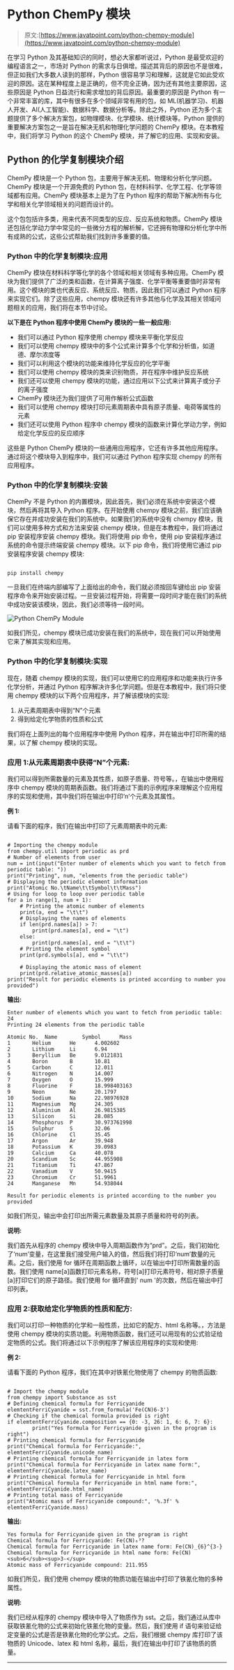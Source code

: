 # Python ChemPy 模块

> 原文:[https://www.javatpoint.com/python-chempy-module](https://www.javatpoint.com/python-chempy-module)

在学习 Python 及其基础知识的同时，想必大家都听说过，Python 是最受欢迎的编程语言之一，市场对 Python 的需求与日俱增。描述其背后的原因也不是很难，但正如我们大多数人读到的那样，Python 很容易学习和理解，这就是它如此受欢迎的原因。这在某种程度上是正确的，但不完全正确，因为还有其他主要原因，这些原因是 Python 日益流行和需求增加的背后原因。最重要的原因是 Python 有一个非常丰富的库，其中有很多在多个领域非常有用的包，如 ML(机器学习)、机器人开发、AI(人工智能)、数据科学、数据分析等。除此之外，Python 还为多个主题提供了多个解决方案包，如物理模块、化学模块、统计模块等。Python 提供的重要解决方案包之一是旨在解决无机和物理化学问题的 ChemPy 模块。在本教程中，我们将学习 Python 的这个 ChemPy 模块，并了解它的应用、实现和安装。

## Python 的化学复制模块介绍

ChemPy 模块是一个 Python 包，主要用于解决无机、物理和分析化学问题。ChemPy 模块是一个开源免费的 Python 包，在材料科学、化学工程、化学等领域都有应用。ChemPy 模块基本上是为了在 Python 程序的帮助下解决所有与化学和相关化学领域相关的问题而设计的。

这个包包括许多类，用来代表不同类型的反应、反应系统和物质。ChemPy 模块还包括化学动力学中常见的一些微分方程的解析解，它还拥有物理和分析化学中所有成熟的公式，这些公式帮助我们找到许多重要的值。

### Python 中的化学复制模块:应用

ChemPy 模块在材料科学等化学的各个领域和相关领域有多种应用。ChemPy 模块为我们提供了广泛的类和函数，在计算离子强度、化学平衡等重要值时非常有用。这个模块的类也代表反应、系统反应、物质，因此我们可以通过 Python 程序来实现它们。除了这些应用，chempy 模块还有许多其他与化学及其相关领域问题相关的应用，我们将在本节中讨论。

**以下是在 Python 程序中使用 ChemPy 模块的一些一般应用:**

*   我们可以通过 Python 程序使用 chempy 模块来平衡化学反应
*   我们可以使用 chempy 模块中的多个公式来计算多个化学和分析值，如道德、摩尔浓度等
*   我们可以利用这个模块的功能来维持化学反应的化学平衡
*   我们可以使用 chempy 模块的类来识别物质，并在程序中维护反应系统
*   我们还可以使用 chempy 模块的功能，通过应用以下公式来计算离子或分子的离子强度
*   ChemPy 模块还为我们提供了可用作解析公式函数
*   我们可以使用 chempy 模块打印元素周期表中具有原子质量、电荷等属性的元素
*   我们还可以使用 Python 程序中 chempy 模块的函数来计算化学动力学，例如给定化学反应的反应顺序

这些是 Python ChemPy 模块的一些通用应用程序，它还有许多其他应用程序。通过将这个模块导入到程序中，我们可以通过 Python 程序实现 chempy 的所有应用程序。

### Python 中的化学复制模块:安装

ChemPy 不是 Python 的内置模块，因此首先，我们必须在系统中安装这个模块，然后再将其导入 Python 程序。在开始使用 chempy 模块之前，我们应该确保它存在并成功安装在我们的系统中。如果我们的系统中没有 chempy 模块，我们可以使用多种方式和方法来安装 chempy 模块，但是在本教程中，我们将通过 pip 安装程序安装 chempy 模块。我们将使用 pip 命令，使用 pip 安装程序通过系统的命令提示终端安装 chempy 模块。以下 pip 命令，我们将使用它通过 pip 安装程序安装 chempy 模块:

```

pip install chempy

```

一旦我们在终端内部编写了上面给出的命令，我们就必须按回车键给出 pip 安装程序命令来开始安装过程。一旦安装过程开始，将需要一段时间才能在我们的系统中成功安装该模块，因此，我们必须等待一段时间。

![Python ChemPy Module](../Images/33d72834e764c320c699518cf5031be9.png)

如我们所见，chempy 模块已成功安装在我们的系统中，现在我们可以开始使用它来了解其实现和应用。

### Python 中的化学复制模块:实现

现在，随着 chempy 模块的实现，我们可以使用它的应用程序和功能来执行许多化学分析，并通过 Python 程序解决许多化学问题。但是在本教程中，我们将只使用 chempy 模块的以下两个应用程序，并了解该模块的实现:

1.  从元素周期表中得到“N”个元素
2.  得到给定化学物质的性质和公式

我们将在上面列出的每个应用程序中使用 Python 程序，并在输出中打印所需的结果，以了解 chempy 模块的实现。

### 应用 1:从元素周期表中获得“N”个元素:

我们可以得到所需数量的元素及其性质，如原子质量、符号等。，在输出中使用程序中 chempy 模块的周期表函数。我们将通过下面的示例程序来理解这个应用程序的实现和使用，其中我们将在输出中打印‘n’个元素及其属性。

**例 1:**

请看下面的程序，我们在输出中打印了元素周期表中的元素:

```

# Importing the chempy module
from chempy.util import periodic as prd
# Number of elements from user
num = int(input("Enter number of elements which you want to fetch from periodic table: "))
print("Printing", num, "elements from the periodic table")
# Displaying the periodic element information
print("Atomic No.\tName\t\tSymbol\t\tMass")
# Using for loop to loop over periodic table
for a in range(1, num + 1):
	# Printing the atomic number of elements
	print(a, end = "\t\t")
	# Displaying the names of elements
	if len(prd.names[a]) > 7:
		print(prd.names[a], end = "\t")
	else:
		print(prd.names[a], end = "\t\t")
	# Printing the element symbol
	print(prd.symbols[a], end = "\t\t")

	# Displaying the atomic mass of element
	print(prd.relative_atomic_masses[a])
print("Result for periodic elements is printed according to number you provided")

```

**输出:**

```
Enter number of elements which you want to fetch from periodic table: 24
Printing 24 elements from the periodic table

Atomic No.	Name		Symbol		Mass
1		Helium		He		4.002602
2		Lithium		Li		6.94
3		Beryllium	Be		9.0121831
4		Boron		B		10.81
5		Carbon		C		12.011
6		Nitrogen	N		14.007
7		Oxygen		O		15.999
8		Fluorine	F		18.998403163
9		Neon		Ne		20.1797
10		Sodium		Na		22.98976928
11		Magnesium	Mg		24.305
12		Aluminium	Al		26.9815385
13		Silicon		Si		28.085
14		Phosphorus	P		30.973761998
15		Sulphur		S		32.06
16		Chlorine	Cl		35.45
17		Argon		Ar		39.948
18		Potassium	K		39.0983
19		Calcium		Ca		40.078
20		Scandium	Sc		44.955908
21		Titanium	Ti		47.867
22		Vanadium	V		50.9415
23		Chromium	Cr		51.9961
24		Manganese	Mn		54.938044

Result for periodic elements is printed according to the number you provided

```

如我们所见，输出中会打印出所需元素数量及其原子质量和符号的列表。

**说明:**

我们首先从程序的 chempy 模块中导入周期函数作为“prd”。之后，我们初始化了‘num’变量，在这里我们接受用户输入的值，然后我们将打印‘num’数量的元素。之后，我们使用 for 循环在周期函数上循环，以在输出中打印所需数量的函数。我们使用 name[a]函数打印元素名称，符号[a]打印元素符号，相对原子质量[a]打印它们的原子路径。我们使用 for 循环直到' num '的次数，然后在输出中打印列表。

### 应用 2:获取给定化学物质的性质和配方:

我们可以打印一种物质的化学和一般性质，比如它的配方、html 名称等。，方法是使用 chempy 模块的实质功能。利用物质函数，我们还可以用现有的公式验证给定物质的公式。我们将通过以下示例程序了解该应用程序的实现和使用:

**例 2:**

请看下面的 Python 程序，我们在其中对铁氰化物使用了 chempy 的物质函数:

```

# Import the chempy module
from chempy import Substance as sst
# Defining chemical formula for Ferricyanide
elemtentFerriCyanide = sst.from_formula('Fe(CN)6-3')
# Checking if the chemical formula provided is right
if elemtentFerriCyanide.composition == {0: -3, 26: 1, 6: 6, 7: 6}:
        print("Yes formula for Ferricyanide given in the program is right")
# Printing chemical formula for Ferricyanide
print("Chemical formula for Ferricyanide:", elemtentFerriCyanide.unicode_name)
# Printing chemical formula for Ferricyanide in latex form
print("Chemical formula for Ferricyanide in latex name form:", elemtentFerriCyanide.latex_name)
# Printing chemical formula for Ferricyanide in html form
print("Chemical formula for Ferricyanide in html name form:", elemtentFerriCyanide.html_name)
# Printing total mass of Ferricyanide
print("Atomic mass of Ferricyanide compound:", '%.3f' % elemtentFerriCyanide.mass)

```

**输出:**

```
Yes formula for Ferricyanide given in the program is right
Chemical formula for Ferricyanide: Fe(CN)₆³?
Chemical formula for Ferricyanide in latex name form: Fe(CN)_{6}^{3-}
Chemical formula for Ferricyanide in html name form: Fe(CN)<sub>6</sub><sup>3-</sup>
Atomic mass of Ferricyanide compound: 211.955

```

如我们所见，我们使用 chempy 模块的物质功能在输出中打印了铁氰化物的多种属性。

**说明:**

我们已经从程序的 chempy 模块中导入了物质作为 sst。之后，我们通过从库中获取铁氰化物的公式来初始化铁氰化物的变量。然后，我们使用 if 语句来验证给定变量的公式是否是铁氰化物的化学公式。之后，我们根据 chempy 库打印了该物质的 Unicode、latex 和 html 名称，最后，我们在输出中打印了该物质的质量。

* * *